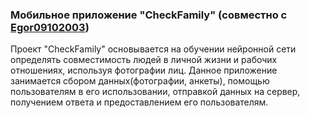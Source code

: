 ### Мобильное приложение "CheckFamily" (совместно с [Egor09102003](https://github.com/Egor09102003))
Проект "CheckFamily" основывается на обучении нейронной сети определять совместимость людей в личной жизни и рабочих отношениях, используя фотографии лиц. Данное приложение занимается сбором данных(фотографии, анкеты), помощью пользователям в его использовании, отправкой данных на сервер, получением ответа и предоставлением его пользователям.
